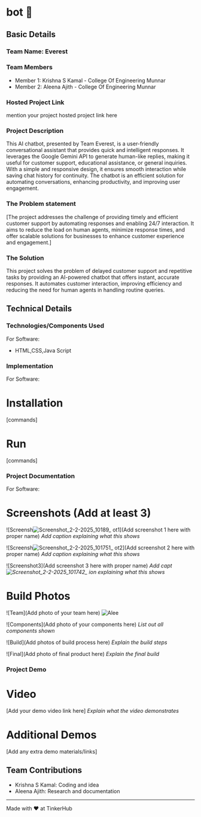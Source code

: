 # bot 🎯


## Basic Details
### Team Name: Everest


### Team Members
- Member 1: Krishna S Kamal - College Of Engineering Munnar
- Member 2: Aleena Ajith - College Of Engineering Munnar

### Hosted Project Link
mention your project hosted project link here

### Project Description
This AI chatbot, presented by Team Everest, is a user-friendly conversational assistant that provides quick and intelligent responses. It leverages the Google Gemini API to generate human-like replies, making it useful for customer support, educational assistance, or general inquiries. With a simple and responsive design, it ensures smooth interaction while saving chat history for continuity. The chatbot is an efficient solution for automating conversations, enhancing productivity, and improving user engagement.

### The Problem statement
[The project addresses the challenge of providing timely and efficient customer support by automating responses and enabling 24/7 interaction. It aims to reduce the load on human agents, minimize response times, and offer scalable solutions for businesses to enhance customer experience and engagement.]

### The Solution
This project solves the problem of delayed customer support and repetitive tasks by providing an AI-powered chatbot that offers instant, accurate responses. It automates customer interaction, improving efficiency and reducing the need for human agents in handling routine queries.

## Technical Details
### Technologies/Components Used
For Software:
- HTML,CSS,Java Script


### Implementation
For Software:
# Installation
[commands]

# Run
[commands]

### Project Documentation
For Software:

# Screenshots (Add at least 3)
![Screensh![Screenshot_2-2-2025_10189_](https://github.com/user-attachments/assets/7cf2d992-1151-4a4f-95db-92ce1d69d2ca)
ot1](Add screenshot 1 here with proper name)
*Add caption explaining what this shows*

![Screensh![Screenshot_2-2-2025_101751_](https://github.com/user-attachments/assets/37f66c02-7bbb-4333-a755-b8e923bafb8a)
ot2](Add screenshot 2 here with proper name)
*Add caption explaining what this shows*

![Screenshot3](Add screenshot 3 here with proper name)
*Add capt![Screenshot_2-2-2025_101742_](https://github.com/user-attachments/assets/d236d6ce-f348-475e-9946-ece5dd05af08)
ion explaining what this shows*

# Build Photos
![Team](Add photo of your team here)
![Alee](https://github.com/user-attachments/assets/cdd53e75-eb01-40af-99ac-ba418980c6dc)


![Components](Add photo of your components here)
*List out all components shown*

![Build](Add photos of build process here)
*Explain the build steps*

![Final](Add photo of final product here)
*Explain the final build*

### Project Demo
# Video
[Add your demo video link here]
*Explain what the video demonstrates*

# Additional Demos
[Add any extra demo materials/links]

## Team Contributions
- Krishna S Kamal: Coding and idea
- Aleena Ajith: Research and documentation

---
Made with ❤️ at TinkerHub
